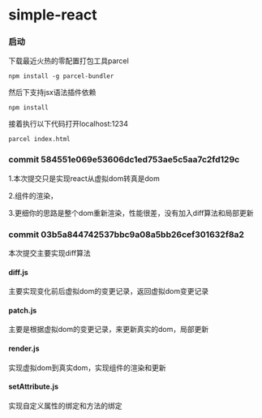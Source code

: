 # simple-react
### 启动
下载最近火热的零配置打包工具parcel
```node
npm install -g parcel-bundler
```
然后下支持jsx语法插件依赖
```node 
npm install
```
接着执行以下代码打开localhost:1234
```node
parcel index.html
```
### commit 584551e069e53606dc1ed753ae5c5aa7c2fd129c
1.本次提交只是实现react从虚拟dom转真是dom

2.组件的渲染，

3.更细你的思路是整个dom重新渲染，性能很差，没有加入diff算法和局部更新

### commit 03b5a844742537bbc9a08a5bb26cef301632f8a2
本次提交主要实现diff算法
#### diff.js
主要实现变化前后虚拟dom的变更记录，返回虚拟dom变更记录
#### patch.js
主要是根据虚拟dom的变更记录，来更新真实的dom，局部更新
#### render.js
实现虚拟dom到真实dom，实现组件的渲染和更新
#### setAttribute.js
实现自定义属性的绑定和方法的绑定
